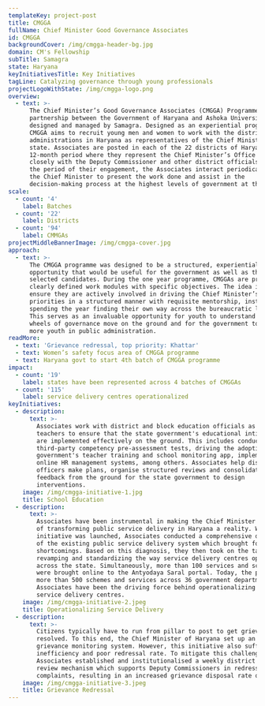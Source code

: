 ```yaml
---
templateKey: project-post
title: CMGGA
fullName: Chief Minister Good Governance Associates
id: CMGGA
backgroundCover: /img/cmgga-header-bg.jpg
domain: CM's Fellowship
subTitle: Samagra
state: Haryana
keyInitiativesTitle: Key Initiatives
tagLine: Catalyzing governance through young professionals
projectLogoWithState: /img/cmgga-logo.png
overview:
  - text: >-
      The Chief Minister’s Good Governance Associates (CMGGA) Programme is a
      partnership between the Government of Haryana and Ashoka University,
      designed and managed by Samagra. Designed as an experiential programme,
      CMGGA aims to recruit young men and women to work with the district
      administrations in Haryana as representatives of the Chief Minister of the
      state. Associates are posted in each of the 22 districts of Haryana for a
      12-month period where they represent the Chief Minister’s Office and work
      closely with the Deputy Commissioner and other district officials. Through
      the period of their engagement, the Associates interact periodically with
      the Chief Minister to present the work done and assist in the
      decision-making process at the highest levels of government at the state.
scale:
  - count: '4'
    label: Batches
  - count: '22'
    label: Districts
  - count: '94'
    label: CMMGAs
projectMiddleBannerImage: /img/cmgga-cover.jpg
approach:
  - text: >-
      The CMGGA programme was designed to be a structured, experiential learning
      opportunity that would be useful for the government as well as the
      selected candidates. During the one year programme, CMGGAs are provided
      clearly defined work modules with specific objectives. The idea is to
      ensure they are actively involved in driving the Chief Minister’s
      priorities in a structured manner with requisite mentorship, instead of
      spending the year finding their own way across the bureaucratic labyrinth.
      This serves as an invaluable opportunity for youth to understand how the
      wheels of governance move on the ground and for the government to involve
      more youth in public administration.
readMore:
  - text: 'Grievance redressal, top priority: Khattar'
  - text: Women’s safety focus area of CMGGA programme
  - text: Haryana govt to start 4th batch of CMGGA programme
impact:
  - count: '19'
    label: states have been represented across 4 batches of CMGGAs
  - count: '115'
    label: service delivery centres operationalized
keyInitiatives:
  - description:
      text: >-
        Associates work with district and block education officials as well as
        teachers to ensure that the state government's educational intitiaitves
        are implemented effectively on the ground. This includes conducting
        third-party competency pre-assessment tests, driving the adoption of the
        government's teacher training and school monitoring app, implementing
        online HR management systems, among others. Associates help district
        officers make plans, organise structured reviews and consolidate
        feedback from the ground for the state government to design
        interventions.
    image: /img/cmgga-initiative-1.jpg
    title: School Education
  - description:
      text: >-
        Associates have been instrumental in making the Chief Minister's vision
        of transforming public service delivery in Haryana a reality. When the
        initiative was launched, Associates conducted a comprehensive diagnostic
        of the existing public service delivery system which brought forth its
        shortcomings. Based on this diagnosis, they then took on the task of
        revamping and standardizing the way service delivery centres operated
        across the state. Simultaneously, more than 100 services and schemes
        were brought online to the Antyodaya Saral portal. Today, the portal has
        more than 500 schemes and services across 36 government departments.
        Associates have been the driving force behind operationalizing the
        service delivery centres.
    image: /img/cmgga-initiative-2.jpeg
    title: Operationalizing Service Delivery
  - description:
      text: >-
        Citizens typically have to run from pillar to post to get grievances
        resolved. To this end, the Chief Minister of Haryana set up an online
        grievance monitoring system. However, this initiative also suffered from
        inefficiency and poor redressal rate. To mitigate this challenge,
        Associates established and institutionalised a weekly district level
        review mechanism which supports Deputy Commissioners in redressing
        complaints, resulting in an increased grievance disposal rate of 70-80%.
    image: /img/cmgga-initiative-3.jpeg
    title: Grievance Redressal
---
```


